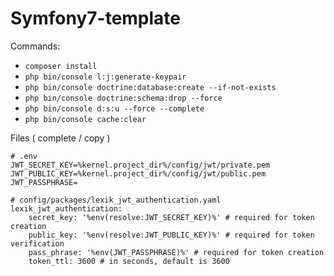 # Symfony7-template

Commands:

- `composer install`
- `php bin/console l:j:generate-keypair`
- `php bin/console doctrine:database:create --if-not-exists`
- `php bin/console doctrine:schema:drop --force`
- `php bin/console d:s:u --force --complete`
- `php bin/console cache:clear`


Files ( complete / copy )
```
# .env
JWT_SECRET_KEY=%kernel.project_dir%/config/jwt/private.pem
JWT_PUBLIC_KEY=%kernel.project_dir%/config/jwt/public.pem
JWT_PASSPHRASE=
```

```
# config/packages/lexik_jwt_authentication.yaml
lexik_jwt_authentication:
    secret_key: '%env(resolve:JWT_SECRET_KEY)%' # required for token creation
    public_key: '%env(resolve:JWT_PUBLIC_KEY)%' # required for token verification
    pass_phrase: '%env(JWT_PASSPHRASE)%' # required for token creation
    token_ttl: 3600 # in seconds, default is 3600
```
